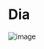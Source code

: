 # Dia

![image](https://user-images.githubusercontent.com/111523448/189956384-72886ec8-88b8-4fe8-89a0-afe167dfed0a.png)
